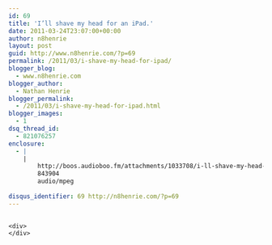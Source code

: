 ```yaml
---
id: 69
title: 'I’ll shave my head for an iPad.'
date: 2011-03-24T23:07:00+00:00
author: n8henrie
layout: post
guid: http://www.n8henrie.com/?p=69
permalink: /2011/03/i-shave-my-head-for-ipad/
blogger_blog:
  - www.n8henrie.com
blogger_author:
  - Nathan Henrie
blogger_permalink:
  - /2011/03/i-shave-my-head-for-ipad.html
blogger_images:
  - 1
dsq_thread_id:
  - 821076257
enclosure:
  - |
    |
        http://boos.audioboo.fm/attachments/1033708/i-ll-shave-my-head-for-an-ipad.mp3?audio_clip_id=312055
        843904
        audio/mpeg
        
disqus_identifier: 69 http://n8henrie.com/?p=69
---
```

<div>
  <div>
    <img alt="Media_httpaudioboofmb_okdnc" height="1" src="{{ site.url }}/uploads/2012/09/media_httpaudioboofmb_okdnc.jpg.scaled500.jpg" width="1" />
  </div>
  
  <p>
    </div> 
    
    <div>
    </div>